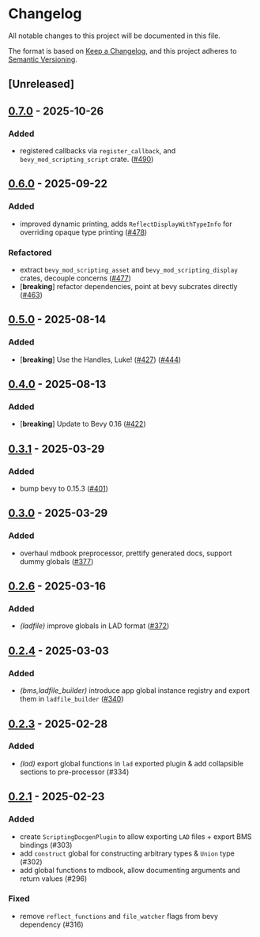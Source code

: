 # Changelog

All notable changes to this project will be documented in this file.

The format is based on [Keep a Changelog](https://keepachangelog.com/en/1.0.0/),
and this project adheres to [Semantic Versioning](https://semver.org/spec/v2.0.0.html).

## [Unreleased]

## [0.7.0](https://github.com/makspll/bevy_mod_scripting/compare/v0.6.0-ladfile_builder...v0.7.0-ladfile_builder) - 2025-10-26

### Added

- registered callbacks via `register_callback`, and `bevy_mod_scripting_script` crate. ([#490](https://github.com/makspll/bevy_mod_scripting/pull/490))

## [0.6.0](https://github.com/makspll/bevy_mod_scripting/compare/v0.5.1-ladfile_builder...v0.6.0-ladfile_builder) - 2025-09-22

### Added

- improved dynamic printing, adds `ReflectDisplayWithTypeInfo` for overriding opaque type printing ([#478](https://github.com/makspll/bevy_mod_scripting/pull/478))

### Refactored

- extract `bevy_mod_scripting_asset` and `bevy_mod_scripting_display` crates, decouple concerns ([#477](https://github.com/makspll/bevy_mod_scripting/pull/477))
- [**breaking**] refactor dependencies, point at bevy subcrates directly ([#463](https://github.com/makspll/bevy_mod_scripting/pull/463))

## [0.5.0](https://github.com/makspll/bevy_mod_scripting/compare/v0.4.0-ladfile_builder...v0.5.0-ladfile_builder) - 2025-08-14

### Added

- [**breaking**] Use the Handles, Luke! ([#427](https://github.com/makspll/bevy_mod_scripting/pull/427)) ([#444](https://github.com/makspll/bevy_mod_scripting/pull/444))

## [0.4.0](https://github.com/makspll/bevy_mod_scripting/compare/v0.3.4-ladfile_builder...v0.4.0-ladfile_builder) - 2025-08-13

### Added

- [**breaking**] Update to Bevy 0.16 ([#422](https://github.com/makspll/bevy_mod_scripting/pull/422))

## [0.3.1](https://github.com/makspll/bevy_mod_scripting/compare/v0.3.0-ladfile_builder...v0.3.1-ladfile_builder) - 2025-03-29

### Added

- bump bevy to 0.15.3 ([#401](https://github.com/makspll/bevy_mod_scripting/pull/401))

## [0.3.0](https://github.com/makspll/bevy_mod_scripting/compare/v0.2.6-ladfile_builder...v0.3.0-ladfile_builder) - 2025-03-29

### Added

- overhaul mdbook preprocessor, prettify generated docs, support dummy globals ([#377](https://github.com/makspll/bevy_mod_scripting/pull/377))

## [0.2.6](https://github.com/makspll/bevy_mod_scripting/compare/v0.2.5-ladfile_builder...v0.2.6-ladfile_builder) - 2025-03-16

### Added

- *(ladfile)* improve globals in LAD format ([#372](https://github.com/makspll/bevy_mod_scripting/pull/372))

## [0.2.4](https://github.com/makspll/bevy_mod_scripting/compare/v0.2.3-ladfile_builder...v0.2.4-ladfile_builder) - 2025-03-03

### Added

- *(bms,ladfile_builder)* introduce app global instance registry and export them in `ladfile_builder` ([#340](https://github.com/makspll/bevy_mod_scripting/pull/340))

## [0.2.3](https://github.com/makspll/bevy_mod_scripting/compare/v0.2.2-ladfile_builder...v0.2.3-ladfile_builder) - 2025-02-28

### Added

- *(lad)* export global functions in `lad` exported plugin & add collapsible sections to pre-processor (#334)

## [0.2.1](https://github.com/makspll/bevy_mod_scripting/compare/v0.2.0-ladfile_builder...v0.2.1-ladfile_builder) - 2025-02-23

### Added

- create `ScriptingDocgenPlugin` to allow exporting `LAD` files + export BMS bindings (#303)
- add `construct` global for constructing arbitrary types & `Union` type (#302)
- add global functions to mdbook, allow documenting arguments and return values (#296)

### Fixed

- remove `reflect_functions` and `file_watcher` flags from bevy dependency (#316)
